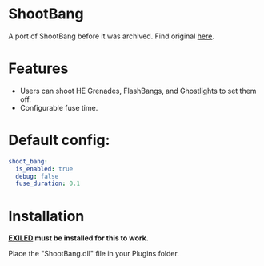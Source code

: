# ShootBang
A port of ShootBang before it was archived. Find original [here](https://github.com/BuildBoy12-SL/ShootBang).

# Features
- Users can shoot HE Grenades, FlashBangs, and Ghostlights to set them off.
- Configurable fuse time.

# Default config:
```yaml
shoot_bang:
  is_enabled: true
  debug: false
  fuse_duration: 0.1
```
# Installation

**[EXILED](https://github.com/galaxy119/EXILED) must be installed for this to work.**

Place the "ShootBang.dll" file in your Plugins folder.
